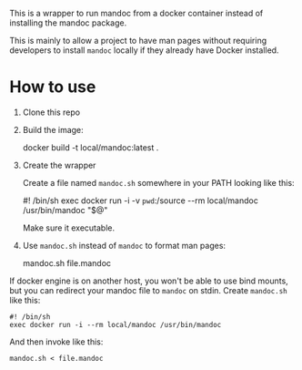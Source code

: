 This is a wrapper to run mandoc from a docker container instead of installing the
mandoc package.

This is mainly to allow a project to have man pages without requiring developers to
install `mandoc` locally if they already have Docker installed.

# How to use

1. Clone this repo

2. Build the image:

	docker build -t local/mandoc:latest .

3. Create the wrapper

   Create a file named `mandoc.sh` somewhere in your PATH looking like this:

	#! /bin/sh
	exec docker run -i -v `pwd`:/source --rm local/mandoc /usr/bin/mandoc "$@"

   Make sure it executable.

4. Use `mandoc.sh` instead of `mandoc` to format man pages:

	mandoc.sh file.mandoc

If docker engine is on another host, you won't be able to use bind mounts, but you can
redirect your mandoc file to `mandoc` on stdin.
Create `mandoc.sh` like this:

	#! /bin/sh
	exec docker run -i --rm local/mandoc /usr/bin/mandoc 

And then invoke like this:

	mandoc.sh < file.mandoc
